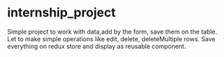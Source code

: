 # internship_project

Simple project to work with data,add by the form, save them on the table. Let to make simple operations like edit, delete, deleteMultiple rows. Save everything on redux store and display as reusable component.
